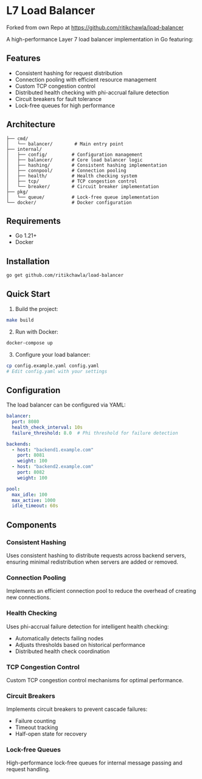 # L7 Load Balancer
Forked from own Repo at https://github.com/ritikchawla/load-balancer

A high-performance Layer 7 load balancer implementation in Go featuring:

## Features
- Consistent hashing for request distribution
- Connection pooling with efficient resource management
- Custom TCP congestion control
- Distributed health checking with phi-accrual failure detection
- Circuit breakers for fault tolerance
- Lock-free queues for high performance

## Architecture

```
├── cmd/
│   └── balancer/        # Main entry point
├── internal/
│   ├── config/         # Configuration management
│   ├── balancer/       # Core load balancer logic
│   ├── hashing/        # Consistent hashing implementation
│   ├── connpool/       # Connection pooling
│   ├── health/         # Health checking system
│   ├── tcp/            # TCP congestion control
│   └── breaker/        # Circuit breaker implementation
├── pkg/
│   └── queue/          # Lock-free queue implementation
└── docker/             # Docker configuration
```

## Requirements

- Go 1.21+
- Docker

## Installation

```bash
go get github.com/ritikchawla/load-balancer
```

## Quick Start

1. Build the project:
```bash
make build
```

2. Run with Docker:
```bash
docker-compose up
```

3. Configure your load balancer:
```bash
cp config.example.yaml config.yaml
# Edit config.yaml with your settings
```

## Configuration

The load balancer can be configured via YAML:

```yaml
balancer:
  port: 8080
  health_check_interval: 10s
  failure_threshold: 8.0  # Phi threshold for failure detection

backends:
  - host: "backend1.example.com"
    port: 8081
    weight: 100
  - host: "backend2.example.com"
    port: 8082
    weight: 100

pool:
  max_idle: 100
  max_active: 1000
  idle_timeout: 60s
```

## Components

### Consistent Hashing
Uses consistent hashing to distribute requests across backend servers, ensuring minimal redistribution when servers are added or removed.

### Connection Pooling
Implements an efficient connection pool to reduce the overhead of creating new connections.

### Health Checking
Uses phi-accrual failure detection for intelligent health checking:
- Automatically detects failing nodes
- Adjusts thresholds based on historical performance
- Distributed health check coordination

### TCP Congestion Control
Custom TCP congestion control mechanisms for optimal performance.

### Circuit Breakers
Implements circuit breakers to prevent cascade failures:
- Failure counting
- Timeout tracking
- Half-open state for recovery

### Lock-free Queues
High-performance lock-free queues for internal message passing and request handling.
